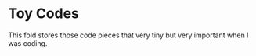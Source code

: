 # Toy Codes
This fold stores those code pieces that very tiny but very important when I was coding.
